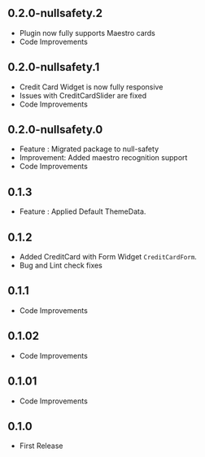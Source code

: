 ## 0.2.0-nullsafety.2
*   Plugin now fully supports Maestro cards
*   Code Improvements

## 0.2.0-nullsafety.1
*   Credit Card Widget is now fully responsive
*   Issues with CreditCardSlider are fixed
*   Code Improvements

## 0.2.0-nullsafety.0
*   Feature : Migrated package to null-safety
*   Improvement: Added maestro recognition support
*   Code Improvements

## 0.1.3
*   Feature : Applied Default ThemeData.

## 0.1.2
*   Added CreditCard with Form Widget `CreditCardForm`.
*   Bug and Lint check fixes

## 0.1.1
*   Code Improvements

## 0.1.02
*   Code Improvements

## 0.1.01
*   Code Improvements


## 0.1.0
*   First Release
